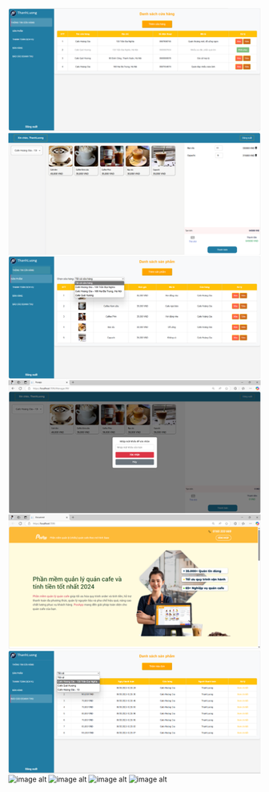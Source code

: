 ![image alt](https://github.com/thanhluong03/QLQCAFESAAS/blob/fda1e6d6e578640069cf6dd94ec4cfc51da718df/Images/cafeiformation.png)
![image alt](https://github.com/thanhluong03/QLQCAFESAAS/blob/a4072cce5529253c624f73ff8f30055c3334c1da/Images/order.png)
![image alt](https://github.com/thanhluong03/QLQCAFESAAS/blob/b64bf828d5d95f458c563b97c43b8844900d33d9/Images/product.png)
![image alt](https://github.com/thanhluong03/QLQCAFESAAS/blob/64d143b197690fe3e92f0cb0e5ae612218810bc0/Images/shop.png)
![image alt](https://github.com/thanhluong03/QLQCAFESAAS/blob/85b60964c72477131a493d3404aa42db92e1130a/Images/trangchu.png)
![image alt](https://github.com/thanhluong03/QLQCAFESAAS/blob/a7711a2e67182309dc2c38dc281aff6f83cff08a/Images/report.png)
![image alt]()
![image alt]()
![image alt]()
![image alt]()
